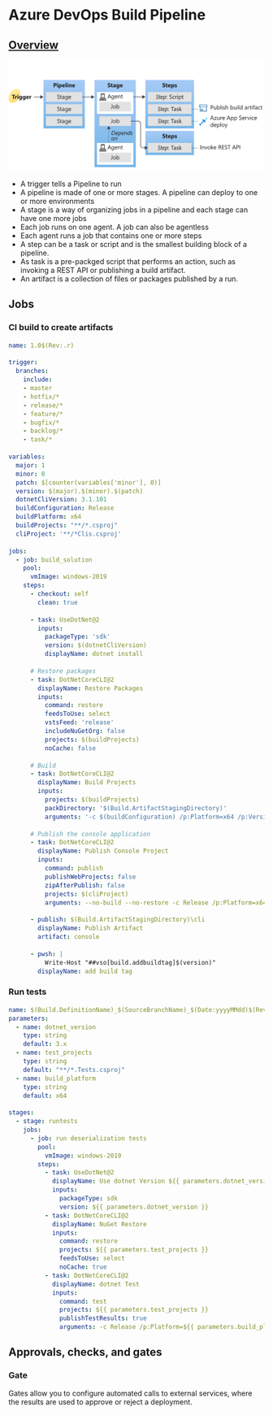 # Azure DevOps Build Pipeline

## [Overview](https://docs.microsoft.com/en-us/azure/devops/pipelines/get-started/key-pipelines-concepts?view=azure-devops)

![](../.gitbook/assets/image%20%2818%29.png)

* A trigger tells a Pipeline to run
* A pipeline is made of one or more stages. A pipeline can deploy to one or more environments
* A stage is a way of organizing jobs in a pipeline and each stage can have one more jobs
* Each job runs on one agent. A job can also be agentless
* Each agent runs a job that contains one or more steps
* A step can be a task or script and is the smallest building block of a pipeline.
* As task is a pre-packged script that performs an action, such as invoking a REST API or publishing a build artifact.
* An artifact is a collection of files or packages published by a run.

## Jobs

### CI build to create artifacts

```yaml
name: 1.0$(Rev:.r)

trigger:
  branches:
    include:
    - master
    - hotfix/*
    - release/*
    - feature/*
    - bugfix/*
    - backlog/*
    - task/*

variables:
  major: 1
  minor: 0
  patch: $[counter(variables['minor'], 0)]
  version: $(major).$(minor).$(patch)
  dotnetCliVersion: 3.1.101
  buildConfiguration: Release
  buildPlatform: x64
  buildProjects: "**/*.csproj"
  cliProject: '**/*Clis.csproj'

jobs:
  - job: build_solution
    pool:
      vmImage: windows-2019
    steps:
      - checkout: self
        clean: true
        
      - task: UseDotNet@2        
        inputs:
          packageType: 'sdk'
          version: $(dotnetCliVersion)
          displayName: dotnet install

      # Restore packages
      - task: DotNetCoreCLI@2
        displayName: Restore Packages
        inputs:
          command: restore
          feedsToUse: select
          vstsFeed: 'release'
          includeNuGetOrg: false
          projects: $(buildProjects)
          noCache: false

      # Build          
      - task: DotNetCoreCLI@2
        displayName: Build Projects
        inputs:
          projects: $(buildProjects)
          packDirectory: '$(Build.ArtifactStagingDirectory)'
          arguments: '-c $(buildConfiguration) /p:Platform=x64 /p:Version=$(Build.BuildNumber) --no-restore'      

      # Publish the console application
      - task: DotNetCoreCLI@2
        displayName: Publish Console Project
        inputs:
          command: publish
          publishWebProjects: false
          zipAfterPublish: false
          projects: $(cliProject)
          arguments: --no-build --no-restore -c Release /p:Platform=x64 /p:Version=$(Build.BuildNumber) -o "$(Build.ArtifactStagingDirectory)\console\"

      - publish: $(Build.ArtifactStagingDirectory)\cli
        displayName: Publish Artifact
        artifact: console

      - pwsh: |
          Write-Host "##vso[build.addbuildtag]$(version)"
        displayName: add build tag
```

### Run tests

```yaml
name: $(Build.DefinitionName)_$(SourceBranchName)_$(Date:yyyyMMdd)$(Rev:.r)
parameters:
  - name: dotnet_version
    type: string
    default: 3.x
  - name: test_projects
    type: string
    default: "**/*.Tests.csproj"
  - name: build_platform
    type: string
    default: x64

stages:
  - stage: runtests
    jobs:
      - job: run deserialization tests
        pool:
          vmImage: windows-2019
        steps:
          - task: UseDotNet@2
            displayName: Use dotnet Version ${{ parameters.dotnet_version }}
            inputs:
              packageType: sdk
              version: ${{ parameters.dotnet_version }}
          - task: DotNetCoreCLI@2
            displayName: NuGet Restore
            inputs:
              command: restore
              projects: ${{ parameters.test_projects }}
              feedsToUse: select
              noCache: true
          - task: DotNetCoreCLI@2
            displayName: dotnet Test
            inputs:
              command: test
              projects: ${{ parameters.test_projects }}
              publishTestResults: true
              arguments: -c Release /p:Platform=${{ parameters.build_platform }}


```

## Approvals, checks, and gates

### Gate

Gates allow you to configure automated calls to external services, where the results are used to approve or reject a deployment. 



